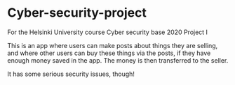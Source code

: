 # Cyber-security-project
For the Helsinki University course Cyber security base 2020 Project I

This is an app where users can make posts about things they are selling, and where other users can buy these things via the posts, if they have enough money saved in the app. The money is then transferred to the seller.

It has some serious security issues, though!
